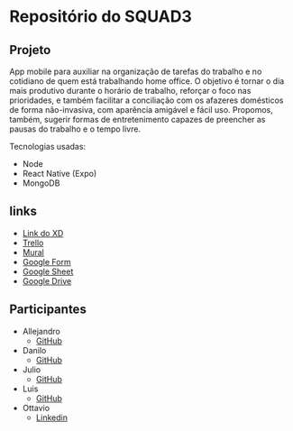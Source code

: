 # Repositório do SQUAD3

## Projeto 
App mobile para auxiliar na organização de tarefas do trabalho e  no cotidiano de quem está trabalhando home office. O objetivo é tornar o dia mais produtivo durante o horário de trabalho, reforçar o foco nas prioridades, e também facilitar a conciliação com os afazeres domésticos de forma não-invasiva, com aparência amigável e fácil uso. Propomos, também, sugerir formas de entretenimento capazes de preencher as pausas do trabalho e o tempo livre.

Tecnologias usadas: 
- Node
- React Native (Expo)
- MongoDB

## links
- [Link do XD]()
- [Trello](https://trello.com/b/dPVFZyUT/fcamara-squad-3)
- [Mural](https://app.mural.co/invitation/mural/squad35212/1590104264193?sender=otavioguimaraesso3207&key=5f208d0e-0202-4329-8a49-4c4f6eef5e03)
- [Google Form](https://docs.google.com/forms/d/e/1FAIpQLSePo28TocgJwv9oh-C0wnde9jcytXPOuLxQ66Z0GhebAJ6l-Q/viewform?usp=sf_link)
- [Google Sheet](https://docs.google.com/spreadsheets/d/1tFXuaBqobhFt3KEzu1ssp8sneprL0E2gK9DBBpxmcLc/edit?usp=sharing)
- [Google Drive](https://drive.google.com/drive/folders/1-bu_hh20WWHoALKQCwFK91t3L6cXxApW?usp=sharing)

## Participantes
- Allejandro
  - [GitHub](https://github.com/Allejandropg)
- Danilo
  - [GitHub](https://github.com/daniloj-root)
- Julio
  - [GitHub](https://github.com/j-bittenbinder)
- Luis
  - [GitHub](https://github.com/luizera-36)
- Ottavio
  - [Linkedin](https://www.linkedin.com/in/osg/)